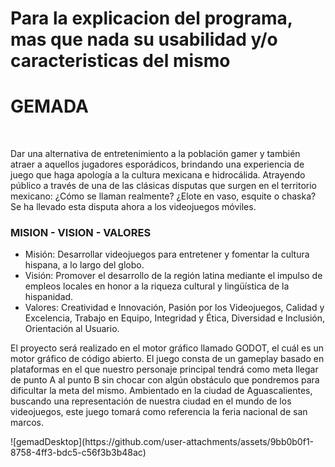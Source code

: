 

Para la explicacion del programa, mas que nada su usabilidad  y/o caracteristicas del mismo
=======
<h1>GEMADA</h1>
<br>

<p>Dar una alternativa de entretenimiento a la población gamer y también atraer a aquellos jugadores esporádicos, brindando una experiencia de juego que haga apología a la cultura mexicana e hidrocálida. Atrayendo público a través de una de las clásicas disputas que surgen en el territorio mexicano: ¿Cómo se llaman realmente? ¿Elote en vaso, esquite o chaska? Se ha llevado esta disputa ahora a los videojuegos móviles. </p>

<h3>MISION - VISION - VALORES</h3>
<ul>
  <li>Misión: Desarrollar videojuegos para entretener y fomentar la cultura hispana, a lo largo del globo. </li>
  <li>Visión: Promover el desarrollo de la región latina mediante el impulso de empleos locales en honor a la riqueza cultural y lingüística de la hispanidad.</li>
  <li>Valores: Creatividad e Innovación, Pasión por los Videojuegos, Calidad y Excelencia, Trabajo en Equipo, Integridad y Ética, Diversidad e Inclusión, Orientación al Usuario. </li>
</ul>

<p>El proyecto será realizado en el motor gráfico llamado GODOT, el cuál es un motor
gráfico de código abierto.
El juego consta de un gameplay basado en plataformas en el que nuestro personaje
principal tendrá como meta llegar de punto A al punto B sin chocar con algún
obstáculo que pondremos para dificultar la meta del mismo.
Ambientado en la ciudad de Aguascalientes, buscando una representación de
nuestra ciudad en el mundo de los videojuegos, este juego tomará como referencia
la feria nacional de san marcos.
</p>
![gemadDesktop](https://github.com/user-attachments/assets/9bb0b0f1-8758-4ff3-bdc5-c56f3b3b48ac)
